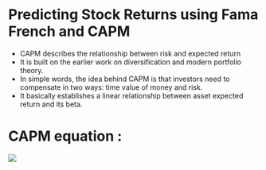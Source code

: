 # Predicting Stock Returns using Fama French and CAPM 

- CAPM  describes the relationship between risk and expected return 
- It is built on the earlier work on diversification and modern portfolio theory.
- In simple words, the idea behind CAPM is that investors need to compensate in two ways: time value of money and risk.
- It basically establishes a linear relationship between asset expected return and its beta.


# CAPM equation : 
![](https://media.licdn.com/dms/image/C5612AQFfwtMYN3WgqQ/article-inline_image-shrink_1000_1488/0/1572607564403?e=1692835200&v=beta&t=bzcFscxH5Ye_izq9fQiru0PK0-9UGWKkzhvj2wB3YBo)
